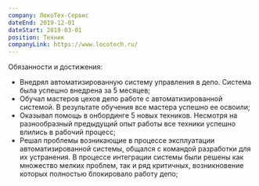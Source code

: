 ```yaml
---
company: ЛокоТех-Сервис
dateEnd: 2019-12-01
dateStart: 2019-03-01
position: Техник
companyLink: https://www.locotech.ru/
---
```


Обязанности и достижения:

- Внедрял автоматизированную систему управления в депо. Система была успешно внедрена за 5 месяцев;
- Обучал мастеров цехов депо работе с автоматизированной системой. В результате обучения все мастера успешно ее освоили;
- Оказывал помощь в онбординге 5 новых техников. Несмотря на разнообразный предыдущий опыт работы все техники успешно влились в рабочий процесс;
- Решал проблемы возникающие в процессе эксплуатации автоматизированной системы, общался с командой разработки для их устранения. В процессе интеграции системы были решены как множество мелких проблем, так и ряд критичных, возникновение которых полностью блокировало работу депо;
